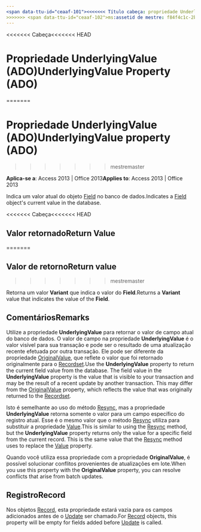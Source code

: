 ```yaml
---
<span data-ttu-id="ceaaf-101"><<<<<<< Título cabeça: propriedade UnderlyingValue (ADO) TOCTitle: propriedade UnderlyingValue (ADO) === título: propriedade UnderlyingValue (ADO) TOCTitle: propriedade UnderlyingValue (ADO)</span><span class="sxs-lookup"><span data-stu-id="ceaaf-101"><<<<<<< HEAD title: UnderlyingValue Property (ADO) TOCTitle: UnderlyingValue Property (ADO) ======= title: UnderlyingValue property (ADO) TOCTitle: UnderlyingValue property (ADO)</span></span>
>>>>>>> <span data-ttu-id="ceaaf-102">ms:assetid de mestre: f84f4c1c-2bd4-a725-3575-ed063ead13c8 ms:mtpsurl: https://msdn.microsoft.com/library/JJ250262(v=office.15) ms:contentKeyID: ms.date 48548782: 18/09/2015 mtps_version: v=office.15</span><span class="sxs-lookup"><span data-stu-id="ceaaf-102">master ms:assetid: f84f4c1c-2bd4-a725-3575-ed063ead13c8 ms:mtpsurl: https://msdn.microsoft.com/library/JJ250262(v=office.15) ms:contentKeyID: 48548782 ms.date: 09/18/2015 mtps_version: v=office.15</span></span>
---
```


<span data-ttu-id="ceaaf-103"><<<<<<< Cabeça</span><span class="sxs-lookup"><span data-stu-id="ceaaf-103"><<<<<<< HEAD</span></span>
# <a name="underlyingvalue-property-ado"></a><span data-ttu-id="ceaaf-104">Propriedade UnderlyingValue (ADO)</span><span class="sxs-lookup"><span data-stu-id="ceaaf-104">UnderlyingValue Property (ADO)</span></span>
=======
# <a name="underlyingvalue-property-ado"></a><span data-ttu-id="ceaaf-105">Propriedade UnderlyingValue (ADO)</span><span class="sxs-lookup"><span data-stu-id="ceaaf-105">UnderlyingValue property (ADO)</span></span>
>>>>>>> <span data-ttu-id="ceaaf-106">mestre</span><span class="sxs-lookup"><span data-stu-id="ceaaf-106">master</span></span>


<span data-ttu-id="ceaaf-107">**Aplica-se a**: Access 2013 | Office 2013</span><span class="sxs-lookup"><span data-stu-id="ceaaf-107">**Applies to**: Access 2013 | Office 2013</span></span>



<span data-ttu-id="ceaaf-108">Indica um valor atual do objeto [Field](field-object-ado.md) no banco de dados.</span><span class="sxs-lookup"><span data-stu-id="ceaaf-108">Indicates a [Field](field-object-ado.md) object's current value in the database.</span></span>

<span data-ttu-id="ceaaf-109"><<<<<<< Cabeça</span><span class="sxs-lookup"><span data-stu-id="ceaaf-109"><<<<<<< HEAD</span></span>
## <a name="return-value"></a><span data-ttu-id="ceaaf-110">Valor retornado</span><span class="sxs-lookup"><span data-stu-id="ceaaf-110">Return Value</span></span>
=======
## <a name="return-value"></a><span data-ttu-id="ceaaf-111">Valor de retorno</span><span class="sxs-lookup"><span data-stu-id="ceaaf-111">Return value</span></span>
>>>>>>> <span data-ttu-id="ceaaf-112">mestre</span><span class="sxs-lookup"><span data-stu-id="ceaaf-112">master</span></span>

<span data-ttu-id="ceaaf-113">Retorna um valor **Variant** que indica o valor do **Field**.</span><span class="sxs-lookup"><span data-stu-id="ceaaf-113">Returns a **Variant** value that indicates the value of the **Field**.</span></span>

## <a name="remarks"></a><span data-ttu-id="ceaaf-114">Comentários</span><span class="sxs-lookup"><span data-stu-id="ceaaf-114">Remarks</span></span>

<span data-ttu-id="ceaaf-p101">Utilize a propriedade **UnderlyingValue** para retornar o valor de campo atual do banco de dados. O valor de campo na propriedade **UnderlyingValue** é o valor visível para sua transação e pode ser o resultado de uma atualização recente efetuada por outra transação. Ele pode ser diferente da propriedade [OriginalValue](originalvalue-property-ado.md), que reflete o valor que foi retornado originalmente para o [Recordset](recordset-object-ado.md).</span><span class="sxs-lookup"><span data-stu-id="ceaaf-p101">Use the **UnderlyingValue** property to return the current field value from the database. The field value in the **UnderlyingValue** property is the value that is visible to your transaction and may be the result of a recent update by another transaction. This may differ from the [OriginalValue](originalvalue-property-ado.md) property, which reflects the value that was originally returned to the [Recordset](recordset-object-ado.md).</span></span>

<span data-ttu-id="ceaaf-p102">Isto é semelhante ao uso do método [Resync](resync-method-ado.md), mas a propriedade **UnderlyingValue** retorna somente o valor para um campo específico do registro atual. Esse é o mesmo valor que o método [Resync](resync-method-ado.md) utiliza para substituir a propriedade [Value](value-property-ado.md).</span><span class="sxs-lookup"><span data-stu-id="ceaaf-p102">This is similar to using the [Resync](resync-method-ado.md) method, but the **UnderlyingValue** property returns only the value for a specific field from the current record. This is the same value that the [Resync](resync-method-ado.md) method uses to replace the [Value](value-property-ado.md) property.</span></span>

<span data-ttu-id="ceaaf-120">Quando você utiliza essa propriedade com a propriedade **OriginalValue**, é possível solucionar conflitos provenientes de atualizações em lote.</span><span class="sxs-lookup"><span data-stu-id="ceaaf-120">When you use this property with the **OriginalValue** property, you can resolve conflicts that arise from batch updates.</span></span>

## <a name="record"></a><span data-ttu-id="ceaaf-121">Registro</span><span class="sxs-lookup"><span data-stu-id="ceaaf-121">Record</span></span>

<span data-ttu-id="ceaaf-122">Nos objetos [Record](record-object-ado.md), esta propriedade estará vazia para os campos adicionados antes de o [Update](update-method-ado.md) ser chamado.</span><span class="sxs-lookup"><span data-stu-id="ceaaf-122">For [Record](record-object-ado.md) objects, this property will be empty for fields added before [Update](update-method-ado.md) is called.</span></span>

